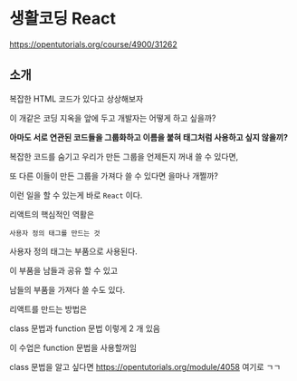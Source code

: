 # 생활코딩 React

https://opentutorials.org/course/4900/31262

## 소개

복잡한 HTML 코드가 있다고 상상해보자

이 개같은 코딩 지옥을 앞에 두고 개발자는 어떻게 하고 싶을까?

**아마도 서로 연관된 코드들을 그룹화하고 이름을 붙혀 태그처럼 사용하고 싶지 않을끼?**

복잡한 코드를 숨기고 우리가 만든 그룹을 언제든지 꺼내 쓸 수 있다면,

또 다른 이들이 만든 그룹을 가져다 쓸 수 있다면 을마나 개쩔까?

이런 일을 할 수 있는게 바로 `React` 이다.

리액트의 핵심적인 역활은

    사용자 정의 태그를 만드는 것

사용자 정의 태그는 부품으로 사용된다.

이 부품을 남들과 공유 할 수 있고

남들의 부품을 가져다 쓸 수도 있다.

리액트를 만드는 방법은

class 문법과 function 문법 이렇게 2 개 있음

이 수업은 function 문법을 사용할꺼임

class 문법을 알고 싶다면 https://opentutorials.org/module/4058 여기로 ㄱㄱ
